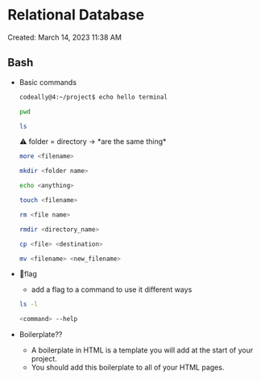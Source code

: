 # Relational Database

Created: March 14, 2023 11:38 AM

## Bash

- Basic commands
    
    ```bash
    codeally@4:~/project$ echo hello terminal
    ```
    
    ```bash
    pwd
    ```
    
    ```bash
    ls
    ```
    
    <aside>
    ⚠️ folder = directory → *are the same thing*
    
    </aside>
    
    ```bash
    more <filename>
    ```
    
    ```bash
    mkdir <folder name>
    ```
    
    ```bash
    echo <anything>
    ```
    
    ```bash
    touch <filename>
    ```
    
    ```bash
    rm <file name>
    ```
    
    ```bash
    rmdir <directory_name>
    ```
    
    ```bash
    cp <file> <destination>
    ```
    
    ```bash
    mv <filename> <new_filename>
    ```
    
- 🚩flag
    - add a flag to a command to use it different ways
    
    ```bash
    ls -l 
    ```
    
    ```bash
    <command> --help
    ```
    
- Boilerplate??
    - A boilerplate in HTML is a template you will add at the start of your project.
    - You should add this boilerplate to all of your HTML pages.
